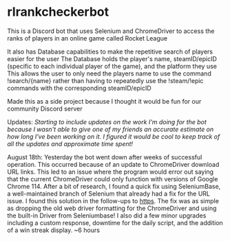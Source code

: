 # rlrankcheckerbot
This is a Discord bot that uses Selenium and ChromeDriver to access the ranks of players in an online game called Rocket League

It also has Database capabilities to make the repetitive search of players easier for the user 
  The Database holds the player's name, steamID/epicID (specific to each individual player of the game), and the platform they use
  This allows the user to only need the players name to use the command !search/{name} rather than having to repeatedly use the !steam/!epic commands with the corresponding steamID/epicID

Made this as a side project because I thought it would be fun for our community Discord server

Updates:
*Starting to include updates on the work I'm doing for the bot because I wasn't able to give one of my friends an accurate estimate on how long I've been working on it. I figured it would be cool to keep track of all the updates and approximate time spent!*

  August 18th:
    Yesterday the bot went down after weeks of successful operation. This occurred because of an update to ChromeDriver download URL links. This led to an issue where the program would error out saying that the current ChromeDriver could only function with versions of Google Chrome 114. After a bit of research, I found a quick fix using SeleniumBase, a well-maintained branch of Selenium that already had a fix for the URL issue. I found this solution in the follow-ups to [https](https://github.com/ultrafunkamsterdam/undetected-chromedriver/issues/1477). The fix was as simple as dropping the old web driver formatting for the ChromeDriver and using the built-in Driver from Seleniumbase! I also did a few minor upgrades including a custom response, downtime for the daily script, and the addition of a win streak display. ~6 hours
